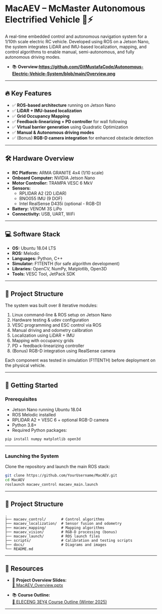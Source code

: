 # MacAEV – McMaster Autonomous Electrified Vehicle 🚗⚡

A real-time embedded control and autonomous navigation system for a 1/10th scale electric RC vehicle. Developed using ROS on a Jetson Nano, the system integrates LiDAR and IMU-based localization, mapping, and control algorithms to enable manual, semi-autonomous, and fully autonomous driving modes.

- 📚 **Overview:https://github.com/GitMustafaCode/Autonomous-Electric-Vehicle-System/blob/main/Overview.png**  
---

## 🔥 Key Features

- ✅ **ROS-based architecture** running on Jetson Nano
- ✅ **LiDAR + IMU-based localization**
- ✅ **Grid Occupancy Mapping**
- ✅ **Feedback-linearizing + PD controller** for wall following
- ✅ **Virtual barrier generation** using Quadratic Optimization
- ✅ **Manual & Autonomous driving modes**
- ✅ (Bonus) **RGB-D camera integration** for enhanced obstacle detection

---

## 🛠️ Hardware Overview

- **RC Platform:** ARMA GRANITE 4x4 (1/10 scale)
- **Onboard Computer:** NVIDIA Jetson Nano
- **Motor Controller:** TRAMPA VESC 6 MkV
- **Sensors:**
  - RPLIDAR A2 (2D LiDAR)
  - BNO055 IMU (9 DOF)
  - Intel RealSense D435i (optional - RGB-D)
- **Battery:** VENOM 3S LiPo
- **Connectivity:** USB, UART, WiFi

---

## 💻 Software Stack

- **OS:** Ubuntu 18.04 LTS
- **ROS:** Melodic
- **Languages:** Python, C++
- **Simulator:** F1TENTH (for safe algorithm development)
- **Libraries:** OpenCV, NumPy, Matplotlib, Open3D
- **Tools:** VESC Tool, JetPack SDK

---

## 🧠 Project Structure

The system was built over 8 iterative modules:

1. Linux command-line & ROS setup on Jetson Nano  
2. Hardware testing & udev configuration  
3. VESC programming and ESC control via ROS  
4. Manual driving and odometry calibration  
5. Localization using LiDAR + IMU  
6. Mapping with occupancy grids  
7. PD + feedback-linearizing controller  
8. (Bonus) RGB-D integration using RealSense camera  

Each component was tested in simulation (F1TENTH) before deployment on the physical vehicle.

---

## 🚀 Getting Started

### Prerequisites

- Jetson Nano running Ubuntu 18.04
- ROS Melodic installed
- RPLIDAR A2 + VESC 6 + optional RGB-D camera
- Python 3.8+
- Required Python packages:

```bash
pip install numpy matplotlib open3d
```

---

### Launching the System

Clone the repository and launch the main ROS stack:

```bash
git clone https://github.com/YourUsername/MacAEV.git
cd MacAEV
roslaunch macaev_control macaev_main.launch
```

---

## 📁 Project Structure

```
.
├── macaev_control/       # Control algorithms
├── macaev_localization/  # Sensor fusion and odometry
├── macaev_mapping/       # Mapping algorithms
├── macaev_vision/        # RGB-D processing (bonus)
├── macaev_launch/        # ROS launch files
├── scripts/              # Calibration and testing scripts
├── docs/                 # Diagrams and images
└── README.md
```

---

## 📄 Resources

- 🧠 **Project Overview Slides:**  
  [📎 MacAEV_Overview.pptx](./docs/MacAEV_Overview.pptx)

- 📚 **Course Outline:**  
  [📎 ELECENG 3EY4 Course Outline (Winter 2025)](./docs/2025_01_02_ElecEng_3EY4_outline_Winter2025.pdf)

---

